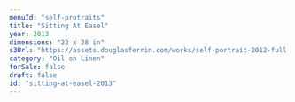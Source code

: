 ```yaml
---
menuId: "self-protraits"
title: "Sitting At Easel"
year: 2013
dimensions: "22 x 28 in"
s3Url: "https://assets.douglasferrin.com/works/self-portrait-2012-full.jpg"
category: "Oil on Linen"
forSale: false
draft: false
id: "sitting-at-easel-2013"
---
```

